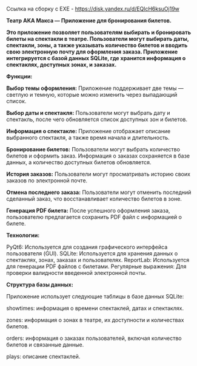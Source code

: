 Ссылка на сборку с EXE - https://disk.yandex.ru/d/EQlcH6ksuOj19w


**Театр AKA Макса — Приложение для бронирования билетов.**

**Это приложение позволяет пользователям выбирать и бронировать билеты на спектакли в театре. Пользователи могут выбирать даты, спектакли, зоны, а также указывать количество билетов и вводить свою электронную почту для оформления заказа. Приложение интегрируется с базой данных SQLite, где хранится информация о спектаклях, доступных зонах, и заказах.**

**Функции:**

**Выбор темы оформления:** Приложение поддерживает две темы — светлую и темную, которые можно изменить через выпадающий список.

**Выбор даты и спектакля:** Пользователи могут выбрать дату и спектакль, после чего обновляется список доступных зон и билетов.

**Информация о спектакле:** Приложение отображает описание выбранного спектакля, а также время начала и длительность.

**Бронирование билетов:** Пользователи могут выбрать количество билетов и оформить заказ. Информация о заказах сохраняется в базе данных, а количество доступных билетов обновляется.

**История заказов:** Пользователи могут просматривать историю своих заказов по электронной почте.

**Отмена последнего заказа:** Пользователи могут отменить последний сделанный заказ, что восстанавливает количество билетов в зоне.

**Генерация PDF билета:** После успешного оформления заказа, пользователю предлагается сохранить PDF файл с информацией о билете.



**Технологии:**

PyQt6: Используется для создания графического интерфейса пользователя (GUI).
SQLite: Используется для хранения данных о спектаклях, зонах, заказах и пользователях.
ReportLab: Используется для генерации PDF файлов с билетами.
Регулярные выражения: Для проверки валидности введенной электронной почты.

**Структура базы данных:**

Приложение использует следующие таблицы в базе данных SQLite:

showtimes: информация о времени спектаклей, датах и спектаклях.

zones: информация о зонах в театре, их доступности и количествах билетов.

orders: информация о заказах пользователей, включая количество билетов и связанные данные.

plays: описание спектаклей.
